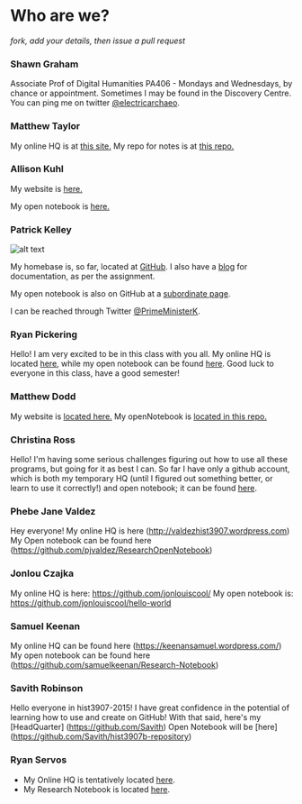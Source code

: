 # Who are we?

*fork, add your details, then issue a pull request*

### Shawn Graham

Associate Prof of Digital Humanities
PA406 - Mondays and Wednesdays, by chance or appointment. Sometimes I may be found in the Discovery Centre. You can ping me on twitter [@electricarchaeo](http://twitter.com/electricarchaeo).

### Matthew Taylor

My online HQ is at [this site.](http://www.MATTHEWPORTFOLIO.COM)
My repo for notes is at [this repo.](https://github.com/Ottawagunner/ResearchHistoryNotes) 

### Allison Kuhl

My website is [here.](http://2kuhl4u.wordpress.com/)

My open notebook is [here.](https://github.com/AllisonKuhl/my-research-notebook)

### Patrick Kelley
![alt text](https://pbs.twimg.com/profile_images/2746337559/1460ca3cc59a2459ec258159eb299b70.jpeg "Gorgeous, huh?  It's just your reflection in my forehead.")

My homebase is, so far, located at [GitHub](https://github.com/Prytanis).  I also have a [blog](http://primeministerkelley.blogspot.ca/) for documentation, as per the assignment.

My open notebook is also on GitHub at a [subordinate page](https://github.com/Prytanis/HIST3907B-ResearchNotes).

I can be reached through Twitter [@PrimeMinisterK](http://twitter.com/@PrimeMinisterK).

### Ryan Pickering

Hello! I am very excited to be in this class with you all. My online HQ is located [here](http://ryanpickering.github.io), while my open notebook can be found [here](https://github.com/ryanpickering/research-notebook-hist3907b). Good luck to everyone in this class, have a good semester!

### Matthew Dodd

My website is [located here.](http://www.matthew-dodd.com)
My openNotebook is [located in this repo.](https://github.com/matthewdodd/hist3907b/tree/master/openNotebook)

### Christina Ross

Hello! I'm having some serious challenges figuring out how to use all these programs, but going for it as best I can.  So far I have only a github account, which is both my temporary HQ (until I figured out something better, or learn to use it correctly!) and open notebook; it can be found [here](https://github.com/Xtina-R/Exercise-Notebook). 

### Phebe Jane Valdez

Hey everyone! 
My online HQ is here (http://valdezhist3907.wordpress.com)
My Open notebook can be found here (https://github.com/pjvaldez/ResearchOpenNotebook)

### Jonlou Czajka
My online HQ is here: https://github.com/jonlouiscool/
My open notebook is: https://github.com/jonlouiscool/hello-world 

### Samuel Keenan

My online HQ can be found here (https://keenansamuel.wordpress.com/)
My open notebook can be found here (https://github.com/samuelkeenan/Research-Notebook)

### Savith Robinson

Hello everyone in hist3907-2015!
I have great confidence in the potential of learning how to use and create on GitHub!
With that said, here's my [HeadQuarter] (https://github.com/Savith)
Open Notebook will be [here] (https://github.com/Savith/hist3907b-repository)

### Ryan Servos

* My Online HQ is tentatively located [here](https://github.com/RWServos/HistoryHQ).
* My Research Notebook is located [here](https://github.com/RWServos/RWSResearchNotebook).


